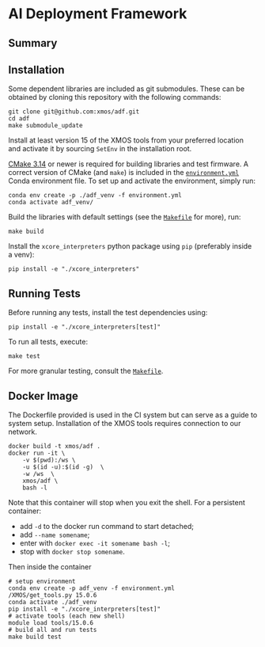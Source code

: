 AI Deployment Framework
=======================

Summary
-------


Installation
------------

Some dependent libraries are included as git submodules.
These can be obtained by cloning this repository with the following commands:
```shell
git clone git@github.com:xmos/adf.git
cd adf
make submodule_update
```

Install at least version 15 of the XMOS tools from your preferred location and activate it by sourcing `SetEnv` in the installation root.

[CMake 3.14](https://cmake.org/download/) or newer is required for building libraries and test firmware.
A correct version of CMake (and `make`) is included in the [`environment.yml`](environment.yml) Conda environment file.
To set up and activate the environment, simply run:
```shell
conda env create -p ./adf_venv -f environment.yml
conda activate adf_venv/
```

Build the libraries with default settings (see the [`Makefile`](Makefile) for more), run:
```shell
make build
```

Install the `xcore_interpreters` python package using `pip` (preferably inside a venv):
```shell
pip install -e "./xcore_interpreters"
```

Running Tests
-------------

Before running any tests, install the test dependencies using:
```shell
pip install -e "./xcore_interpreters[test]"
```

To run all tests, execute:
```shell
make test
```
For more granular testing, consult the [`Makefile`](Makefile).

Docker Image
------------

The Dockerfile provided is used in the CI system but can serve as a guide to system setup.
Installation of the XMOS tools requires connection to our network.
```shell
docker build -t xmos/adf .
docker run -it \
    -v $(pwd):/ws \
    -u $(id -u):$(id -g)  \
    -w /ws  \
    xmos/adf \
    bash -l
```

Note that this container will stop when you exit the shell.
For a persistent container:
 - add `-d` to the docker run command to start detached;
 - add `--name somename`;
 - enter with `docker exec -it somename bash -l`;
 - stop with `docker stop somename`.

Then inside the container
```shell
# setup environment
conda env create -p adf_venv -f environment.yml
/XMOS/get_tools.py 15.0.6
conda activate ./adf_venv
pip install -e "./xcore_interpreters[test]"
# activate tools (each new shell)
module load tools/15.0.6
# build all and run tests
make build test
```
